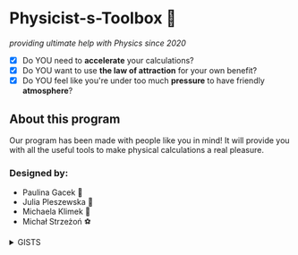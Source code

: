 # Physicist-s-Toolbox :rocket:
*providing ultimate help with Physics since 2020*
 - [x] Do YOU need to **accelerate** your calculations?
 - [x] Do YOU want to use **the law of attraction** for your own benefit?
 - [x] Do YOU feel like you're under too much **pressure** to have friendly **atmosphere**?
 ## About this program
 Our program has been made with people like you in mind! It will provide you with all the useful tools to make physical calculations a real pleasure.  
 ### Designed by:
 * Paulina Gacek :bat:
 * Julia Pleszewska :pig:
 * Michaela Klimek :dragon_face:
 * Michał Strzeżoń :soccer:
 <details><summary>GISTS</summary>
 https://gist.github.com/miklimek/3966d47ad58eb623654fc472680a6fd9
 https://gist.github.com/miklimek/c861b6618b1546029a27fd7bd5176c86
 
 https://gist.github.com/MStrzezon/9be87254f7a4a59805fe8810847a7016</details>
